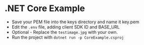 # .NET Core Example

- Save your PEM file into the keys directory and name it key.pem
- Edit the `.env` file, adding client SDK ID and BASE_URL
- Optional - Replace the `testimage.jpg` with your own.
- Run the project with `dotnet run -p CoreExample.csproj`
